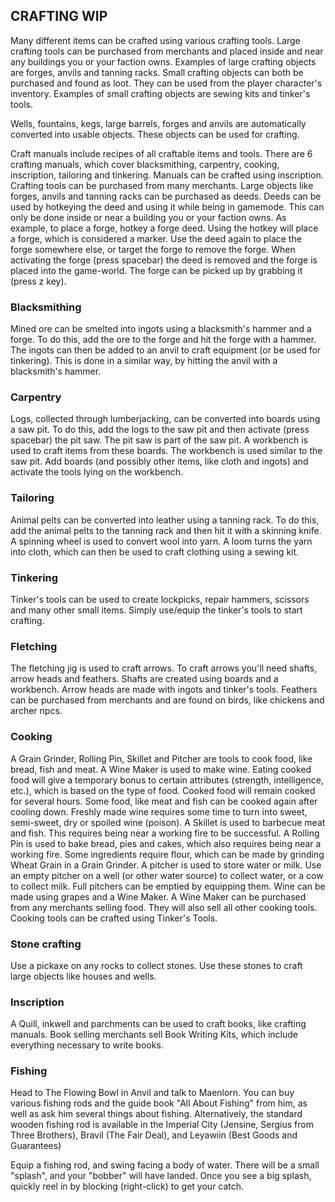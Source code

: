 ## CRAFTING WIP

Many different items can be crafted using various crafting tools. Large crafting tools can be purchased from merchants and placed inside and near any buildings you or your faction owns. Examples of large crafting objects are forges, anvils and tanning racks. Small crafting objects can both be purchased and found as loot. They can be used from the player character's inventory. Examples of small crafting objects are sewing kits and tinker's tools.

Wells, fountains, kegs, large barrels, forges and anvils are automatically converted into usable objects. These objects can be used for crafting.

Craft manuals include recipes of all craftable items and tools. There are 6 crafting manuals, which cover blacksmithing, carpentry, cooking, inscription, tailoring and tinkering. Manuals can be crafted using inscription. Crafting tools can be purchased from many merchants. Large objects like forges, anvils and tanning racks can be purchased as deeds. Deeds can be used by hotkeying the deed and using it while being in gamemode. This can only be done inside or near a building you or your faction owns. As example, to place a forge, hotkey a forge deed. Using the hotkey will place a forge, which is considered a marker. Use the deed again to place the forge somewhere else, or target the forge to remove the forge. When activating the forge (press spacebar) the deed is removed and the forge is placed into the game-world. The forge can be picked up by grabbing it (press z key).

### Blacksmithing
Mined ore can be smelted into ingots using a blacksmith's hammer and a forge. To do this, add the ore to the forge and hit the forge with a hammer. The ingots can then be added to an anvil to craft equipment (or be used for tinkering). This is done in a similar way, by hitting the anvil with a blacksmith's hammer.

### Carpentry
Logs, collected through lumberjacking, can be converted into boards using a saw pit. To do this, add the logs to the saw pit and then activate (press spacebar) the pit saw. The pit saw is part of the saw pit. A workbench is used to craft items from these boards. The workbench is used similar to the saw pit. Add boards (and possibly other items, like cloth and ingots) and activate the tools lying on the workbench.

### Tailoring
Animal pelts can be converted into leather using a tanning rack. To do this, add the animal pelts to the tanning rack and then hit it with a skinning knife.
A spinning wheel is used to convert wool into yarn. A loom turns the yarn into cloth, which can then be used to craft clothing using a sewing kit.

### Tinkering
Tinker's tools can be used to create lockpicks, repair hammers, scissors and many other small items. Simply use/equip the tinker's tools to start crafting.

### Fletching
The fletching jig is used to craft arrows. To craft arrows you'll need shafts, arrow heads and feathers. Shafts are created using boards and a workbench. Arrow heads are made with ingots and tinker's tools. Feathers can be purchased from merchants and are found on birds, like chickens and archer npcs.

### Cooking
A Grain Grinder, Rolling Pin, Skillet and Pitcher are tools to cook food, like bread, fish and meat. A Wine Maker is used to make wine. Eating cooked food will give a temporary bonus to certain attributes (strength, intelligence, etc.), which is based on the type of food. Cooked food will remain cooked for several hours. Some food, like meat and fish can be cooked again after cooling down. Freshly made wine requires some time to turn into sweet, semi-sweet, dry or spoiled wine (poison). A Skillet is used to barbecue meat and fish. This requires being near a working fire to be successful. A Rolling Pin is used to bake bread, pies and cakes, which also requires being near a working fire. Some ingredients require flour, which can be made by grinding Wheat Grain in a Grain Grinder. A pitcher is used to store water or milk. Use an empty pitcher on a well (or other water source) to collect water, or a cow to collect milk. Full pitchers can be emptied by equipping them. Wine can be made using grapes and a Wine Maker. A Wine Maker can be purchased from any merchants selling food. They will also sell all other cooking tools. Cooking tools can be crafted using Tinker's Tools.

### Stone crafting
Use a pickaxe on any rocks to collect stones. Use these stones to craft large objects like houses and wells.

### Inscription
A Quill, inkwell and parchments can be used to craft books, like crafting manuals. Book selling merchants sell Book Writing Kits, which include everything necessary to write books.

### Fishing
Head to The Flowing Bowl in Anvil and talk to Maenlorn. You can buy various fishing rods and the guide book "All About Fishing" from him, as well as ask him several things about fishing. Alternatively, the standard wooden fishing rod is available in the Imperial City (Jensine, Sergius from Three Brothers), Bravil (The Fair Deal), and Leyawiin (Best Goods and Guarantees)

Equip a fishing rod, and swing facing a body of water. There will be a small "splash", and your "bobber" will have landed. Once you see a big splash, quickly reel in by blocking (right-click) to get your catch.
